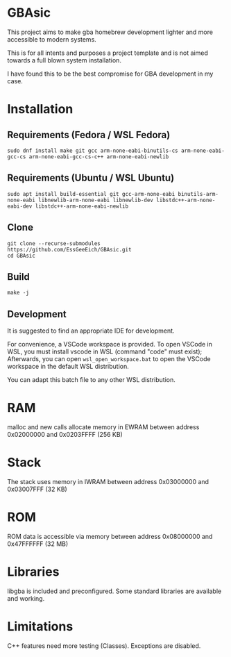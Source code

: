 # GBAsic

This project aims to make gba homebrew development lighter and more accessible to modern systems.

This is for all intents and purposes a project template and is not aimed towards a full blown system installation.

I have found this to be the best compromise for GBA development in my case.

# Installation

## Requirements (Fedora / WSL Fedora)

```
sudo dnf install make git gcc arm-none-eabi-binutils-cs arm-none-eabi-gcc-cs arm-none-eabi-gcc-cs-c++ arm-none-eabi-newlib
```

## Requirements (Ubuntu / WSL Ubuntu)
```
sudo apt install build-essential git gcc-arm-none-eabi binutils-arm-none-eabi libnewlib-arm-none-eabi libnewlib-dev libstdc++-arm-none-eabi-dev libstdc++-arm-none-eabi-newlib
```

## Clone
```
git clone --recurse-submodules https://github.com/EssGeeEich/GBAsic.git
cd GBAsic
```

## Build
```
make -j
```

## Development
It is suggested to find an appropriate IDE for development.

For convenience, a VSCode workspace is provided.
To open VSCode in WSL, you must install vscode in WSL (command "code" must exist); Afterwards, you can open `wsl_open_workspace.bat` to open the VSCode workspace in the default WSL distribution.

You can adapt this batch file to any other WSL distribution.

# RAM

malloc and new calls allocate memory in EWRAM between address 0x02000000 and 0x0203FFFF (256 KB)

# Stack

The stack uses memory in IWRAM between address 0x03000000 and 0x03007FFF (32 KB)

# ROM

ROM data is accessible via memory between address 0x08000000 and 0x47FFFFFF (32 MB)

# Libraries

libgba is included and preconfigured. Some standard libraries are available and working.

# Limitations

C++ features need more testing (Classes). Exceptions are disabled.
